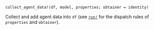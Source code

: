 ```
collect_agent_data!(df, model, properties; obtainer = identity)
```

Collect and add agent data into `df` (see [`run!`](@ref) for the dispatch rules of `properties` and `obtainer`).
